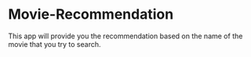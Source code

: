 # Movie-Recommendation
This app will provide you the recommendation based on the name of the movie that you try to search.
